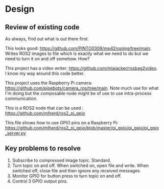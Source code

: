 # Design

## Review of existing code

As always, find out what is out there first.

This looks good: https://github.com/PINTO0309/mp42rosimg/tree/main.  Writes ROS2 images to file which is exactly what we need to do but we need to turn it on and off somehow.  How?

This project has a video writer: https://github.com/mlaiacker/rosbag2video.  I know my way around this code better.

This project uses the Raspberry Pi camera: https://github.com/pipebots/camera_ros/tree/main.  Note much use for what I'm doing but the composable node might be of use to use intra-process communication.

This is a ROS2 node that can be used : https://github.com/mlherd/ros2_pi_gpio

This file shows how to use GPIO pins on a Raspberry Pi: https://github.com/mlherd/ros2_pi_gpio/blob/master/pi_gpio/pi_gpio/pi_gpio_server.py

## Key problems to resolve

1. Subscribe to compressed image topic.  Standard.
2. Turn topic on and off.  When switched on, open file and write. When switched off, close file and then ignore any received messages.
3. Monitor GPIO for button press to turn topic on and off.
4. Control 3 GPIO output pins.

